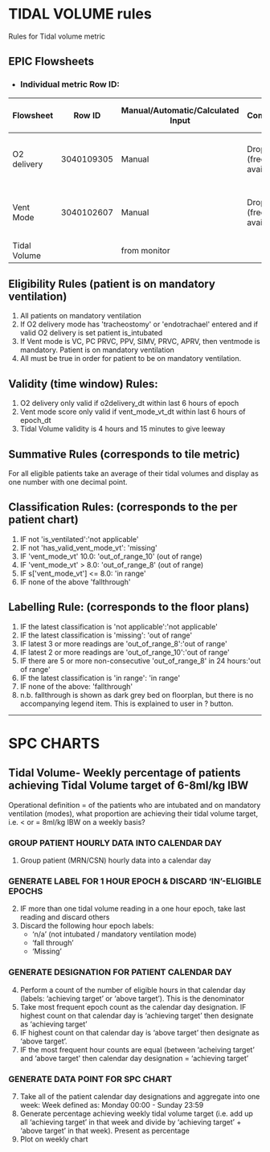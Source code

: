 # TIDAL VOLUME rules
Rules for Tidal volume metric

 ## EPIC Flowsheets


* ### Individual metric Row ID:
| Flowsheet | Row ID | Manual/Automatic/Calculated Input | Comments | Expected documentation frequency|
  |-|-|-|-|-|
  |O2 delivery|3040109305|Manual| Drop down (free text available)| Hourly (varies depending on patient's clinical condition)|
  |Vent Mode|3040102607|Manual| Drop down (free text available)|  Hourly (varies depending on patient's clinical condition)|
  |Tidal Volume||from monitor||

  ## Eligibility Rules (patient is on mandatory ventilation)
 1)  All patients on mandatory ventilation 
  2) If O2 delivery mode has 'tracheostomy' or 'endotrachael' entered and if valid O2 delivery is set patient is_intubated
 4)  If Vent mode is VC, PC PRVC, PPV, SIMV, PRVC, APRV, then ventmode is mandatory. Patient is on mandatory ventilation
 5)  All must be true in order for patient to be on mandatory ventilation.
    

## Validity (time window) Rules: 

1) O2 delivery only valid if o2delivery_dt within last 6 hours of epoch 
2) Vent mode score only valid if vent_mode_vt_dt within last 6 hours of epoch_dt
3) Tidal Volume validity is 4 hours and 15 minutes to give leeway 

## Summative Rules (corresponds to tile metric) 
For all eligible patients take an average of their tidal volumes and display as one number with one decimal point. 

## Classification Rules: (corresponds to the per patient chart) 

   1. IF not 'is_ventilated':'not applicable'
   2. IF not 'has_valid_vent_mode_vt': 'missing' 
   3. IF 'vent_mode_vt' 10.0:  'out_of_range_10' (out of range) 
   4. IF 'vent_mode_vt' > 8.0: 'out_of_range_8' (out of range) 
   5. IF s['vent_mode_vt'] <= 8.0: 'in range' 
   6. IF none of the above 'fallthrough' 

## Labelling Rule: (corresponds to the floor plans)     

  1. IF the latest classification is 'not applicable':'not applicable' 
  2. IF the latest classification is 'missing': 'out of range' 
  3. IF latest 3 or more readings are 'out_of_range_8':'out of range' 
  4. IF latest 2 or more readings are 'out_of_range_10':'out of range' 
  5. IF there are 5 or more non-consecutive 'out_of_range_8' in 24 hours:'out of range'
  6. IF the latest classification is 'in range': 'in range'
  7. IF none of the above: 'fallthrough'
  8. n.b. fallthrough is shown as dark grey bed on floorplan, but there is no accompanying legend item. This is explained to user in ? button. 
 ---    
# SPC CHARTS 
##  Tidal Volume- Weekly percentage of patients achieving Tidal Volume target of 6-8ml/kg IBW 
Operational definition = of the patients who are intubated and on mandatory ventilation (modes), what proportion are achieving their tidal volume target, i.e. < or = 8ml/kg IBW on a weekly basis?

### GROUP PATIENT HOURLY DATA INTO CALENDAR DAY  
1. Group patient (MRN/CSN) hourly data into a calendar day

### GENERATE LABEL FOR 1 HOUR EPOCH & DISCARD ‘IN’-ELIGIBLE EPOCHS 
2. IF more than one tidal volume reading in a one hour epoch, take last reading and discard others 
3. Discard the following hour epoch labels:
      -  ‘n/a’ (not intubated / mandatory ventilation mode)
      -  ‘fall through’
      -  ‘Missing’

### GENERATE DESIGNATION FOR PATIENT CALENDAR DAY 
4. Perform a count of the number of eligible hours in that calendar day (labels: ‘achieving target’ or ‘above target’). This is the denominator 
5. Take most frequent epoch count as the calendar day designation. IF highest count on that calendar day is ‘achieving target’ then designate as ‘achieving target’
6. IF highest count on that calendar day is ‘above target’ then designate as ‘above target’.  
7. IF the most frequent hour counts are equal (between ‘acheiving target’ and ‘above target' then calendar day designation = ‘achieving target’

### GENERATE DATA POINT FOR SPC CHART   
7. Take all of the patient calendar day designations and aggregate into one week: Week defined as: Monday 00:00 - Sunday 23:59 
8. Generate percentage achieving weekly tidal volume target (i.e. add up all ‘achieving target’ in that week and divide by ‘achieving target’ + ‘above target’ in that week). Present as percentage
9. Plot on weekly chart
